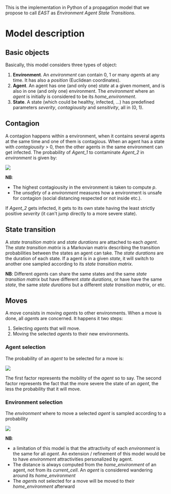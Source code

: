 This is the implementation in Python of a propagation model that we propose to call *EAST* as *Environment Agent State Transitions*.

# Model description
## Basic objects
Basically, this model considers three types of object:
1. **Environment**. An *environment* can contain 0, 1 or many *agent*s at any time. It has also a *position* (Euclidean coordinates).
2. **Agent**. An agent has one (and only one) *state* at a given moment, and is also in one (and only one) environment. The *environment* where an *agent* is initially is considered to be its *home_environment*.
3. **State**. A state (which could be healthy, infected, ...) has predefined parameters *severity*, *contagiousity* and *sensitivity*, all in (0, 1).

## Contagion
A contagion happens within a environment, when it contains several agents at the same time and one of them is contagious.
When an agent has a state with *contagiousity* > 0, then the other agents in the same environment can get infected. 
The probability of *Agent_1* to contaminate *Agent_2* in *environment* is given by:

<img src="https://render.githubusercontent.com/render/math?math=p = contagiousity(state(Agent_1)) \times sensitivity(state(Agent_2)) \times unsafety(environment)">

**NB**: 
* The highest contagiousity in the environment is taken to compute *p*.
* The *unsafety* of a *environment* measures how a environment is unsafe for contagion (social distancing respected or not inside etc.).

If *Agent_2* gets infected, it gets to its own state having the least strictly positive *severity* (it can't jump directly to a more severe state).

## State transition
A *state transition matrix* and *state durations* are attached to each *agent*. The *state transition matrix* is a Markovian matrix describing the transition probabilities between the states an agent can take. The *state durations* are the duration of each state. If a agent is in a given *state*, it will switch to another one sampled according to its *state transition matrix*.

**NB**: Different *agent*s can share the same states and the same *state transition matrix* but have different *state durations*, or have have the same *state*, the same *state durations* but a different *state transition matrix*, or etc.

## Moves
A move consists in moving *agent*s to other environments. When a move is done, all *agent*s are concerned. It happens it two steps:
1. Selecting *agent*s that will move.
2. Moving the selected *agent*s to their new environments.

### Agent selection
The probability of an *agent* to be selected for a move is:

<img src="https://render.githubusercontent.com/render/math?math=p = proba\_move(agent) \times (1 - severity(state(agent)))">
 

The first factor represents the mobility of the *agent* so to say. The second factor represents the fact that the more severe the state of an *agent*, the less the probability that it will move.

### Environment selection
The *environment* where to move a selected *agent* is sampled according to a probability

<img src="https://render.githubusercontent.com/render/math?math=p \~ distance(home\_env(agent), environment) \times attractivity(environment)">

**NB**: 
* a limitation of this model is that the attractivity of each *environment* is the same for all *agent*. An extension / refinement of this model would be to have *environment* attractivities personalized by agent.
* The distance is always computed from the *home_environment* of an agent, not from its *current_cell*. An *agent* is considered wandering around its *home_environment*
* The *agent*s not selected for a move will be moved to their *home_environment* afterward
